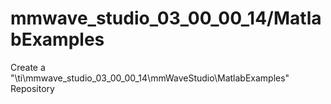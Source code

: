 # mmwave_studio_03_00_00_14/MatlabExamples
Create a "\ti\mmwave_studio_03_00_00_14\mmWaveStudio\MatlabExamples" Repository
